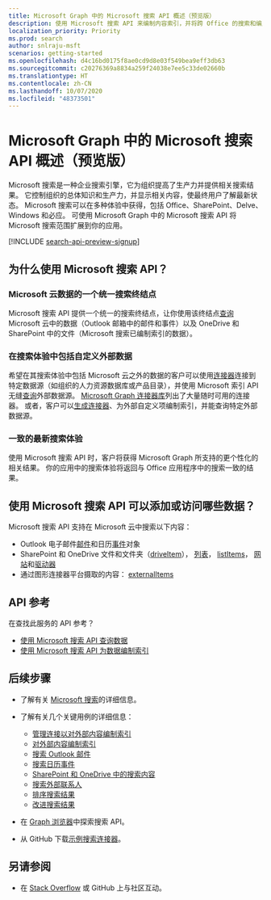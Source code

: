 ```yaml
---
title: Microsoft Graph 中的 Microsoft 搜索 API 概述（预览版）
description: 使用 Microsoft 搜索 API 来编制内容索引，并将跨 Office 的搜索和编入索引的内容添加到你的应用。
localization_priority: Priority
ms.prod: search
author: snlraju-msft
scenarios: getting-started
ms.openlocfilehash: d4c16bd0175f8ae0cd9d8e03f549bea9eff3db63
ms.sourcegitcommit: c20276369a8834a259f24038e7ee5c33de02660b
ms.translationtype: HT
ms.contentlocale: zh-CN
ms.lasthandoff: 10/07/2020
ms.locfileid: "48373501"
---
```

# <a name="overview-of-the-microsoft-search-api-in-microsoft-graph-preview"></a>Microsoft Graph 中的 Microsoft 搜索 API 概述（预览版）

Microsoft 搜索是一种企业搜索引擎，它为组织提高了生产力并提供相关搜索结果。 它控制组织的总体知识和生产力，并显示相关内容，使最终用户了解最新状态。 Microsoft 搜索可以在多种体验中获得，包括 Office、SharePoint、Delve、Windows 和必应。 可使用 Microsoft Graph 中的 Microsoft 搜索 API 将 Microsoft 搜索范围扩展到你的应用。

[!INCLUDE [search-api-preview-signup](../includes/search-api-preview-signup.md)]

<!-- markdownlint-disable MD026 -->
## <a name="why-use-the-microsoft-search-api"></a>为什么使用 Microsoft 搜索 API？

### <a name="one-unified-search-endpoint-for-microsoft-cloud-data"></a>Microsoft 云数据的一个统一搜索终结点

Microsoft 搜索 API 提供一个统一的搜索终结点，让你使用该终结点[查询](/graph/api/search-query?view=graph-rest-beta&preserve-view=true) Microsoft 云中的数据（Outlook 邮箱中的邮件和事件）以及 OneDrive 和 SharePoint 中的文件（Microsoft 搜索已编制索引的数据）。

### <a name="include-custom-external-data-in-search-experience"></a>在搜索体验中包括自定义外部数据

希望在其搜索体验中包括 Microsoft 云之外的数据的客户可以使用[连接器](/microsoftsearch/connectors-overview)连接到特定数据源（如组织的人力资源数据库或产品目录），并使用 Microsoft 索引 API 无缝[查询](/graph/api/search-query?view=graph-rest-beta&preserve-view=true)外部数据源。 [Microsoft Graph 连接器库](/microsoftsearch/connectors-gallery)列出了大量随时可用的连接器。 或者，客户可以[生成连接器](/graph/api/resources/indexing-api-overview?view=graph-rest-beta&preserve-view=true#common-use-cases)、为外部自定义项编制索引，并能查询特定外部数据源。

### <a name="consistent-up-to-date-search-experience"></a>一致的最新搜索体验

使用 Microsoft 搜索 API 时，客户将获得 Microsoft Graph 所支持的更个性化的相关结果。 你的应用中的搜索体验将返回与 Office 应用程序中的搜索一致的结果。

## <a name="what-data-can-i-add-or-access-by-using-the-microsoft-search-api"></a>使用 Microsoft 搜索 API 可以添加或访问哪些数据？

Microsoft 搜索 API 支持在 Microsoft 云中搜索以下内容：

- Outlook 电子邮件[邮件](/graph/api/resources/message?view=graph-rest-beta&preserve-view=true)和日历[事件](/graph/api/resources/event?view=graph-rest-beta&preserve-view=true)对象
- SharePoint 和 OneDrive 文件和文件夹（[driveItem](/graph/api/resources/driveitem?view=graph-rest-beta&preserve-view=true)）， [列表](/graph/api/resources/list?view=graph-rest-beta&preserve-view=true)， [listItems](/graph/api/resources/listitem?view=graph-rest-beta&preserve-view=true)， [网站](/graph/api/resources/site?view=graph-rest-beta&preserve-view=true)和[驱动器](/graph/api/resources/drive?view=graph-rest-beta&preserve-view=true)
- 通过图形连接器平台摄取的内容： [externalItems](/graph/api/resources/externalitem?view=graph-rest-beta&preserve-view=true)

## <a name="api-reference"></a>API 参考

在查找此服务的 API 参考？

- [使用 Microsoft 搜索 API 查询数据](/graph/api/resources/search-api-overview?view=graph-rest-beta&preserve-view=true)
- [使用 Microsoft 搜索 API 为数据编制索引](/graph/api/resources/indexing-api-overview?view=graph-rest-beta&preserve-view=true)

## <a name="next-steps"></a>后续步骤

- 了解有关 [Microsoft 搜索](/microsoftsearch/)的详细信息。
- 了解有关几个关键用例的详细信息：
  - [管理连接以对外部内容编制索引](search-index-manage-connections.md)
  - [对外部内容编制索引](search-index-manage-items.md)
  - [搜索 Outlook 邮件](search-concept-messages.md)
  - [搜索日历事件](search-concept-events.md)
  - [SharePoint 和 OneDrive 中的搜索内容](search-concept-files.md)
  - [搜索外部联系人](search-concept-custom-types.md)
  - [排序搜索结果](search-concept-sort.md)
  - [改进搜索结果](search-concept-aggregation.md)
  
- 在 [Graph 浏览器](https://developer.microsoft.com/graph/graph-explorer)中探索搜索 API。
- 从 GitHub 下载[示例搜索连接器](https://github.com/microsoftgraph/msgraph-search-connector-sample)。

## <a name="see-also"></a>另请参阅

- 在 [Stack Overflow](https://stackoverflow.com/questions/tagged/microsoft-graph-search) 或 GitHub 上与社区互动。
